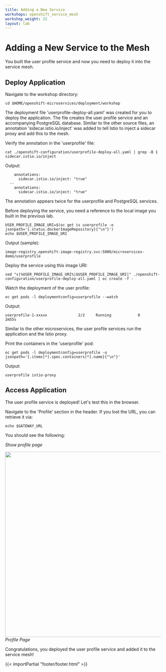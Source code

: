 ```yaml
---
title: Adding a New Service
workshops: openshift_service_mesh
workshop_weight: 22
layout: lab
---
```


# Adding a New Service to the Mesh

You built the user profile service and now you need to deploy it into the service mesh.

## Deploy Application

Navigate to the workshop directory:
```
cd $HOME/openshift-microservices/deployment/workshop
```

The deployment file 'userprofile-deploy-all.yaml' was created for you to deploy the application.  The file creates the user profile service and an accompanying PostgreSQL database.  Similar to the other source files, an annotation 'sidecar.istio.io/inject' was added to tell Istio to inject a sidecar proxy and add this to the mesh.

Verify the annotation in the 'userprofile' file:
```
cat ./openshift-configuration/userprofile-deploy-all.yaml | grep -B 1 sidecar.istio.io/inject
```

Output:
```
	annotations:
	  sidecar.istio.io/inject: "true"
  --
    annotations:
      sidecar.istio.io/inject: "true"
```

The annotation appears twice for the userprofile and PostgreSQL services.

Before deploying the service, you need a reference to the local image you built in the previous lab.
```
USER_PROFILE_IMAGE_URI=$(oc get is userprofile -o jsonpath='{.status.dockerImageRepository}{"\n"}')
echo $USER_PROFILE_IMAGE_URI
```

Output (sample):
```
image-registry.openshift-image-registry.svc:5000/microservices-demo/userprofile
```

Deploy the service using this image URI:
```
sed "s|%USER_PROFILE_IMAGE_URI%|$USER_PROFILE_IMAGE_URI|" ./openshift-configuration/userprofile-deploy-all.yaml | oc create -f -
```

Watch the deployment of the user profile:
```
oc get pods -l deploymentconfig=userprofile --watch
```

Output:
```
userprofile-1-xxxxx              2/2     Running		    0          2m55s
```

Similar to the other microservices, the user profile services run the application and the Istio proxy.

Print the containers in the 'userprofile' pod:

```
oc get pods -l deploymentconfig=userprofile -o jsonpath='{.items[*].spec.containers[*].name}{"\n"}'
```

Output:
```
userprofile istio-proxy
```

## Access Application

The user profile service is deployed!  Let's test this in the browser.

Navigate to the 'Profile' section in the header.  If you lost the URL, you can retrieve it via:
```
echo $GATEWAY_URL
```

You should see the following:

*Show profile page*

<img src="../images/app-profilepage.png" width="600"><br/>
 *Profile Page*


Congratulations, you deployed the user profile service and added it to the service mesh!

{{< importPartial "footer/footer.html" >}}